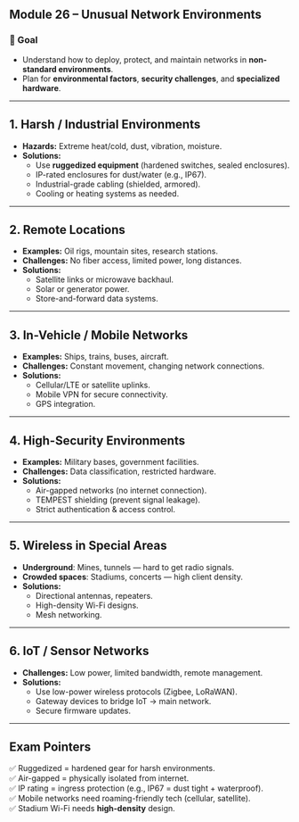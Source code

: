 ## Module 26 – Unusual Network Environments

### 🧱 Goal
- Understand how to deploy, protect, and maintain networks in **non-standard environments**.
- Plan for **environmental factors**, **security challenges**, and **specialized hardware**.

---

## 1. Harsh / Industrial Environments
- **Hazards:** Extreme heat/cold, dust, vibration, moisture.
- **Solutions:**
  - Use **ruggedized equipment** (hardened switches, sealed enclosures).
  - IP-rated enclosures for dust/water (e.g., IP67).
  - Industrial-grade cabling (shielded, armored).
  - Cooling or heating systems as needed.

---

## 2. Remote Locations
- **Examples:** Oil rigs, mountain sites, research stations.
- **Challenges:** No fiber access, limited power, long distances.
- **Solutions:**
  - Satellite links or microwave backhaul.
  - Solar or generator power.
  - Store-and-forward data systems.

---

## 3. In-Vehicle / Mobile Networks
- **Examples:** Ships, trains, buses, aircraft.
- **Challenges:** Constant movement, changing network connections.
- **Solutions:**
  - Cellular/LTE or satellite uplinks.
  - Mobile VPN for secure connectivity.
  - GPS integration.

---

## 4. High-Security Environments
- **Examples:** Military bases, government facilities.
- **Challenges:** Data classification, restricted hardware.
- **Solutions:**
  - Air-gapped networks (no internet connection).
  - TEMPEST shielding (prevent signal leakage).
  - Strict authentication & access control.

---

## 5. Wireless in Special Areas
- **Underground**: Mines, tunnels — hard to get radio signals.
- **Crowded spaces**: Stadiums, concerts — high client density.
- **Solutions:**
  - Directional antennas, repeaters.
  - High-density Wi-Fi designs.
  - Mesh networking.

---

## 6. IoT / Sensor Networks
- **Challenges:** Low power, limited bandwidth, remote management.
- **Solutions:**
  - Use low-power wireless protocols (Zigbee, LoRaWAN).
  - Gateway devices to bridge IoT → main network.
  - Secure firmware updates.

---

## Exam Pointers
✅ Ruggedized = hardened gear for harsh environments.  
✅ Air-gapped = physically isolated from internet.  
✅ IP rating = ingress protection (e.g., IP67 = dust tight + waterproof).  
✅ Mobile networks need roaming-friendly tech (cellular, satellite).  
✅ Stadium Wi-Fi needs **high-density** design.
